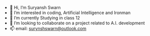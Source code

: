- 👋 Hi, I’m Suryansh Swarn
- 👀 I’m interested in coding, Artificial Intelligence and Ironman
- 🌱 I’m currently Studying in class 12
- 💞️ I’m looking to collaborate on a project related to A.I. development
- 📫 email: surynshswarn@outlook.com


